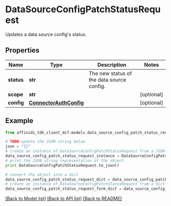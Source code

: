 # DataSourceConfigPatchStatusRequest

Updates a data source config's status.

## Properties

| Name       | Type                                              | Description                               | Notes      |
| ---------- | ------------------------------------------------- | ----------------------------------------- | ---------- |
| **status** | **str**                                           | The new status of the data source config. |
| **scope**  | **str**                                           |                                           | [optional] |
| **config** | [**ConnectorAuthConfig**](ConnectorAuthConfig.md) |                                           | [optional] |

## Example

```python
from affinidi_tdk_client_dcf.models.data_source_config_patch_status_request import DataSourceConfigPatchStatusRequest

# TODO update the JSON string below
json = "{}"
# create an instance of DataSourceConfigPatchStatusRequest from a JSON string
data_source_config_patch_status_request_instance = DataSourceConfigPatchStatusRequest.from_json(json)
# print the JSON string representation of the object
print DataSourceConfigPatchStatusRequest.to_json()

# convert the object into a dict
data_source_config_patch_status_request_dict = data_source_config_patch_status_request_instance.to_dict()
# create an instance of DataSourceConfigPatchStatusRequest from a dict
data_source_config_patch_status_request_form_dict = data_source_config_patch_status_request.from_dict(data_source_config_patch_status_request_dict)
```

[[Back to Model list]](../README.md#documentation-for-models) [[Back to API list]](../README.md#documentation-for-api-endpoints) [[Back to README]](../README.md)
